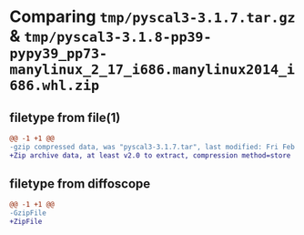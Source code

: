 # Comparing `tmp/pyscal3-3.1.7.tar.gz` & `tmp/pyscal3-3.1.8-pp39-pypy39_pp73-manylinux_2_17_i686.manylinux2014_i686.whl.zip`

## filetype from file(1)

```diff
@@ -1 +1 @@
-gzip compressed data, was "pyscal3-3.1.7.tar", last modified: Fri Feb  2 21:27:34 2024, max compression
+Zip archive data, at least v2.0 to extract, compression method=store
```

## filetype from diffoscope

```diff
@@ -1 +1 @@
-GzipFile
+ZipFile
```

